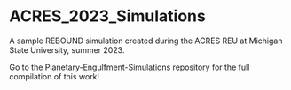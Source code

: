 # ACRES_2023_Simulations
A sample REBOUND simulation created during the ACRES REU at Michigan State University, summer 2023.

Go to the Planetary-Engulfment-Simulations repository for the full compilation of this work!
